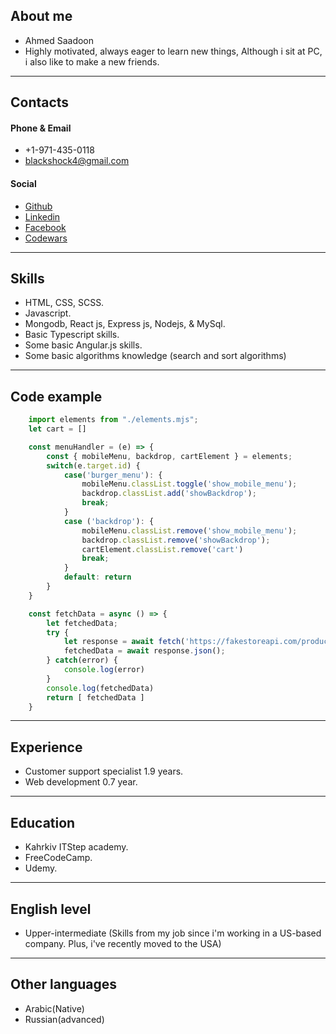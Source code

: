 ## About me
- Ahmed Saadoon
- Highly motivated, always eager to learn new things, Although i sit at PC, i also  like to make a new friends. 
---
## Contacts 
#### Phone & Email
- +1-971-435-0118
- blackshock4@gmail.com
#### Social
- [Github](https://github.com/xchavez94x)
- [Linkedin](https://www.linkedin.com/in/ahmed-saadoon-1463aa1b9/)
- [Facebook](https://www.facebook.com/ahmed.marco.54/) 
- [Codewars](https://www.codewars.com/users/xchavez94x)
---
## Skills
- HTML, CSS, SCSS.
- Javascript.
- Mongodb, React js, Express js, Nodejs, & MySql.
- Basic Typescript skills.
- Some basic Angular.js skills.
- Some basic algorithms knowledge (search and sort algorithms) 
---
## Code example

```javascript
    import elements from "./elements.mjs";
    let cart = []

    const menuHandler = (e) => {
        const { mobileMenu, backdrop, cartElement } = elements;
        switch(e.target.id) {
            case('burger_menu'): {
                mobileMenu.classList.toggle('show_mobile_menu');
                backdrop.classList.add('showBackdrop');
                break;
            }
            case ('backdrop'): {
                mobileMenu.classList.remove('show_mobile_menu');
                backdrop.classList.remove('showBackdrop');
                cartElement.classList.remove('cart')
                break;
            }
            default: return 
        }
    }

    const fetchData = async () => {
        let fetchedData;
        try {
            let response = await fetch('https://fakestoreapi.com/products');
            fetchedData = await response.json();
        } catch(error) {
            console.log(error)
        }  
        console.log(fetchedData)
        return [ fetchedData ] 
    }

```
---
## Experience
- Customer support specialist 1.9 years.
- Web development 0.7 year.
---
## Education
- Kahrkiv ITStep academy.
- FreeCodeCamp.
- Udemy.
---
## English level
- Upper-intermediate (Skills from my job since i'm working in a US-based company. Plus, i've recently moved to the USA)
---
## Other languages
- Arabic(Native)
- Russian(advanced)